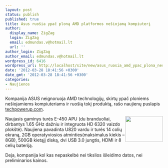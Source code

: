 ```yaml
---
layout: post
status: publish
published: true
title: Asus ruošia ypač ploną AMD platformos nešiojamą kompiuterį
author:
  display_name: ZigZag
  login: ZigZag
  email: edmundas.v@hotmail.lt
  url: ''
author_login: ZigZag
author_email: edmundas.v@hotmail.lt
wordpress_id: 6416
wordpress_url: http://localhost/site/new/asus_ruosia_amd_ypac_plona_nesiojama_kompiuteri/
date: '2012-03-28 18:41:56 +0300'
date_gmt: '2012-03-28 18:41:56 +0300'
categories:
- Naujienos
---
```

<p>
	Kompanija ASUS neignoruoja AMD technologijų, skirtų ypač ploniems ne&scaron;iojamiems kompiuteriams ir ruo&scaron;ią tokį produktą, ra&scaron;o naujienų puslapis <a href="http://www.techpowerup.com/163184/ASUS-Unveils-the-U82U-AMD-Powered-Ultra-Thin-Laptop.html">techpowerup.com</a>.</p>
<p>
	<img alt="" src="http://technews.lt/userfiles/Asus_1005PE_Logo.jpg" style="float: right; width: 120px; height: 82px; " /></p>
<p>
	Naujasis gaminys turės E-450 APU (du branduoliai, dirbantys 1.65 GHz dažniu ir integruota HD 6320 vaizdo plok&scaron;tė). Naujiena pavadinta U820 vardu ir turės 14 colių ekraną, 2GB operatyviosios atminties(maksimalus kiekis &ndash; 8GB), 500GB kietąjį diską, dvi USB 3.0 jungtis, HDMI ir 8 celių bateriją.</p>
<div>
	Deja, kompanija kol kas nepaskelbė nei tikslios i&scaron;leidimo datos, nei preliminarios kainos.&nbsp;</div>

